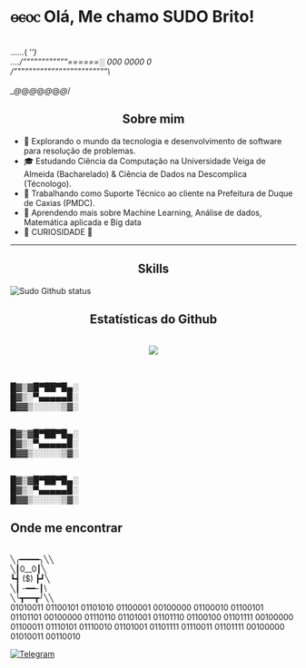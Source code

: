 <h1> ⲑⲉⲟⲥ Olá, Me chamo SUDO Brito! </h1>

<p> 

<br>……( ‘_’)
<br>…./”"”"”"”"”"”"\======░    000  0000  0
<br>/”"”"”"”"”"”"”"”"”"”"”"”"”\\\
<br>\_@_@_@_@_@_@_@_/ 
</p>


<h2 align="center">Sobre mim</h2> 

- 🤔 Explorando o mundo da tecnologia e desenvolvimento de software para resolução de problemas.
- 🎓 Estudando Ciência da Computação na Universidade Veiga de Almeida (Bacharelado) & Ciência de Dados na Descomplica (Técnologo).
- 💼 Trabalhando como Suporte Técnico ao cliente na Prefeitura de Duque de Caxias (PMDC).
- 🌱 Aprendendo mais sobre Machine Learning, Análise de dados, Matemática aplicada e Big data
- 🤯 CURIOSIDADE 🤯

---

<h2 align="center"> Skills </h2>

![Sudo Github status](https://github-readme-stats.vercel.app/api/top-langs/?username=SudoMaster7&layout=compact)

<h2 align="center">Estatísticas do Github</h2>
<br>
<div align="center">
  <picture>
  <source
    srcset="https://github-readme-stats.vercel.app/api?username=SudoMaster7&show_icons=true&theme=dark"
    media="(prefers-color-scheme: dark)"
  />
  <source
    srcset="https://github-readme-stats.vercel.app/api?username=SudoMaster7&show_icons=true"
    media="(prefers-color-scheme: light), (prefers-color-scheme: no-preference)"
  />
  <img src="https://github-readme-stats.vercel.app/api?username=SudoMaster7&show_icons=true" />
  </picture>
</div>
<br>
<div style="display: inline_block">

<p>
<br>█▓▒▓█▀██▀█▄░
<br>█▓▒░▀▄▄▄▄▄█░
<br>█▓▓▒░░░░░▒▓░
</p>
<p>
<br>█▓▒▓█▀██▀█▄░
<br>█▓▒░▀▄▄▄▄▄█░
<br>█▓▓▒░░░░░▒▓░
</p>
<p>
<br>█▓▒▓█▀██▀█▄░
<br>█▓▒░▀▄▄▄▄▄█░
<br>█▓▓▒░░░░░▒▓░
</p>
<h2>Onde me encontrar</h2>
<p>
  <br>╲╭━━━━╮╲╲
  <br>╲┃0__0┃╲
  <br>┗┫   ($) ┣┛╲
  <br>╲┃  -━━-┃\
  <br>╲╰┳━━┳╯╲╲
<br> 01010011 01100101 01101010 01100001 00100000 01100010 01100101 01101101 00100000 01110110 01101001 01101110 01100100 01101111 00100000 01100011 01110101 01110010 01101001 01101111 01110011 01101111 00100000 01010011 00110010 
  <br>
</p>


[![Telegram](https://img.icons8.com/?size=100&id=63306&format=png&color=000000)](https://t.me/Sudomasther)

